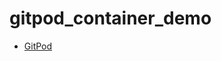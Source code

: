 # gitpod_container_demo

* [GitPod](https://gitpod.io/#https://github.com/calaldees/gitpod_container_demo)
